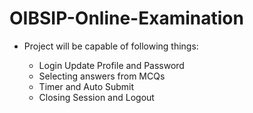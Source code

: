 # OIBSIP-Online-Examination

* Project will be capable of following things:

  * Login Update Profile and Password
  * Selecting answers from MCQs
  * Timer and Auto Submit
  * Closing Session and Logout
